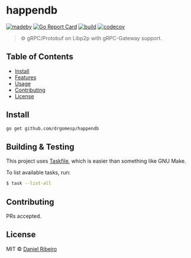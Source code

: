 # happendb

[![madeby](https://img.shields.io/badge/made%20by-%40drgomesp-blue)](https://github.com/drgomesp/)
[![Go Report Card](https://goreportcard.com/badge/github.com/drgomesp/happendb)](https://goreportcard.com/report/github.com/drgomesp/happendb)
[![build](https://github.com/drgomesp/happendb/actions/workflows/go-test.yml/badge.svg?style=squared)](https://github.com/drgomesp/happendb/actions)
[![codecov](https://codecov.io/gh/drgomesp/happendb/branch/main/graph/badge.svg?token=BRMFJRJV2X)](https://codecov.io/gh/drgomesp/happendb)

> ⚙ gRPC/Protobuf on Libp2p with gRPC-Gateway support.

## Table of Contents

- [Install](#install)
- [Features](#features)
- [Usage](#usage)
- [Contributing](#contributing)
- [License](#license)

## Install

```bash
go get github.com/drgomesp/happendb
```

## Building & Testing

This project uses [Taskfile](https://taskfile.dev/), which is easier than something like GNU Make.

To list available tasks, run:

```bash
$ task --list-all
```

## Contributing

PRs accepted.

## License

MIT © [Daniel Ribeiro](https://github.com/drgomesp)
